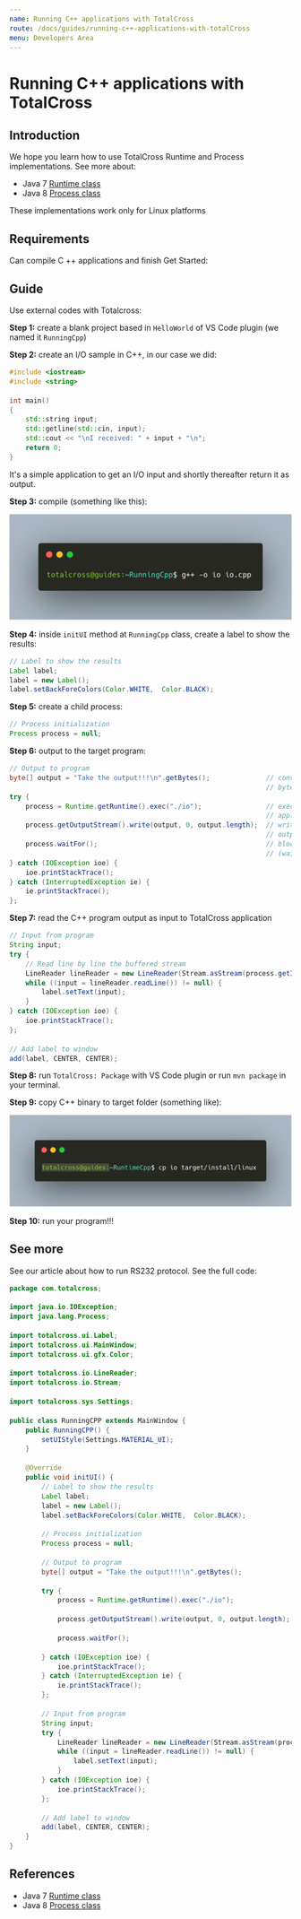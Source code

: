```yaml
---
name: Running C++ applications with TotalCross
route: /docs/guides/running-c++-applications-with-totalCross
menu: Developers Area
---
```


# Running C++ applications with TotalCross

## Introduction

We hope you learn how to use TotalCross Runtime and Process implementations. See more about:

- Java 7 [Runtime class](https://docs.oracle.com/javase/7/docs/api/java/lang/Runtime.html)
- Java 8 [Process class](https://docs.oracle.com/javase/8/docs/api/java/lang/Process.html)

<!-- {% hint style="warning" %} -->

These implementations work only for Linux platforms

<!-- {% endhint %} -->

## Requirements

Can compile C ++ applications and finish Get Started:

<!-- {% page-ref page="running-c++-applications-with-totalcross.md" %} -->

## Guide

Use external codes with Totalcross:

**Step 1:** create a blank project based in `HelloWorld` of VS Code plugin \(we named it `RunningCpp`\)

**Step 2:** create an I/O sample in C++, in our case we did:

```cpp
#include <iostream>
#include <string>

int main()
{
    std::string input;
    std::getline(std::cin, input);
    std::cout << "\nI received: " + input + "\n";
    return 0;
}
```

<!-- {% hint style="info" %} -->

It's a simple application to get an I/O input and shortly thereafter return it as output.

<!-- {% endhint %} -->

**Step 3:** compile \(something like this\):

![image29](../.gitbook/assets/image29.png)

**Step 4:** inside `initUI` method at `RunningCpp` class, create a label to show the results:

```java
// Label to show the results
Label label;
label = new Label();
label.setBackForeColors(Color.WHITE,  Color.BLACK);
```

**Step 5:** create a child process:

```java
// Process initialization
Process process = null;
```

**Step 6:** output to the target program:

```java
// Output to program
byte[] output = "Take the output!!!\n".getBytes();              // convert string to
                                                                // byte array
try {
    process = Runtime.getRuntime().exec("./io");                // execute your
                                                                // application (sh like)
    process.getOutputStream().write(output, 0, output.length);  // write output into
                                                                // output strem
    process.waitFor();                                          // blocking method
                                                                // (wait io finish)
} catch (IOException ioe) {
    ioe.printStackTrace();
} catch (InterruptedException ie) {
    ie.printStackTrace();
};
```

**Step 7:** read the C++ program output as input to TotalCross application

```java
// Input from program
String input;
try {
    // Read line by line the buffered stream
    LineReader lineReader = new LineReader(Stream.asStream(process.getInputStream()));
    while ((input = lineReader.readLine()) != null) {
        label.setText(input);
    }
} catch (IOException ioe) {
    ioe.printStackTrace();
};

// Add label to window
add(label, CENTER, CENTER);
```

**Step 8:** run `TotalCross: Package` with VS Code plugin or run `mvn package` in your terminal.

**Step 9:** copy C++ binary to target folder \(something like\):

![image39](../.gitbook/assets/image39.png)

**Step 10:** run your program!!!

## See more

See our article about how to run RS232 protocol. See the full code:

```java
package com.totalcross;

import java.io.IOException;
import java.lang.Process;

import totalcross.ui.Label;
import totalcross.ui.MainWindow;
import totalcross.ui.gfx.Color;

import totalcross.io.LineReader;
import totalcross.io.Stream;

import totalcross.sys.Settings;

public class RunningCPP extends MainWindow {
    public RunningCPP() {
        setUIStyle(Settings.MATERIAL_UI);
    }

    @Override
    public void initUI() {
        // Label to show the results
        Label label;
        label = new Label();
        label.setBackForeColors(Color.WHITE,  Color.BLACK);

        // Process initialization
        Process process = null;

        // Output to program
        byte[] output = "Take the output!!!\n".getBytes();              // convert string to
                                                                        // byte array
        try {
            process = Runtime.getRuntime().exec("./io");                // execute your
                                                                        // application (sh like)
            process.getOutputStream().write(output, 0, output.length);  // write output into
                                                                        // output strem
            process.waitFor();                                          // blocking method
                                                                        // (wait io finish)
        } catch (IOException ioe) {
            ioe.printStackTrace();
        } catch (InterruptedException ie) {
            ie.printStackTrace();
        };

        // Input from program
        String input;
        try {
            LineReader lineReader = new LineReader(Stream.asStream(process.getInputStream()));
            while ((input = lineReader.readLine()) != null) {
                label.setText(input);
            }
        } catch (IOException ioe) {
            ioe.printStackTrace();
        };

        // Add label to window
        add(label, CENTER, CENTER);
    }
}
```

## References

- Java 7 [Runtime class](https://docs.oracle.com/javase/7/docs/api/java/lang/Runtime.html)
- Java 8 [Process class](https://docs.oracle.com/javase/8/docs/api/java/lang/Process.html)
